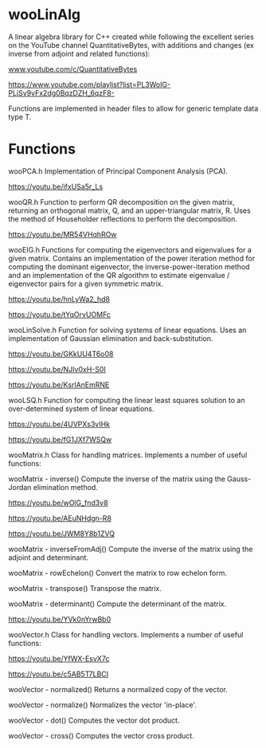 # wooLinAlg
A linear algebra library for C++ created while following the excellent series on the YouTube channel QuantitativeBytes, with additions and changes (ex inverse from adjoint and related functions):

www.youtube.com/c/QuantitativeBytes

https://www.youtube.com/playlist?list=PL3WoIG-PLjSv9vFx2dg0BqzDZH_6qzF8-

Functions are implemented in header files to allow for generic template data type T.

# Functions
wooPCA.h
Implementation of Principal Component Analysis (PCA).

https://youtu.be/ifxUSa5r_Ls

wooQR.h
Function to perform QR decomposition on the given matrix, returning an orthogonal matrix, Q, and an upper-triangular matrix, R. Uses the method of Householder reflections to perform the decomposition.

https://youtu.be/MR54VHqhROw

wooEIG.h
Functions for computing the eigenvectors and eigenvalues for a given matrix. Contains an implementation of the power iteration method for computing the dominant eigenvector, the inverse-power-iteration method and an implementation of the QR algorithm to estimate eigenvalue / eigenvector pairs for a given symmetric matrix.

https://youtu.be/hnLyWa2_hd8

https://youtu.be/tYqOrvUOMFc

wooLinSolve.h
Function for solving systems of linear equations. Uses an implementation of Gaussian elimination and back-substitution.

https://youtu.be/GKkUU4T6o08

https://youtu.be/NJIv0xH-S0I

https://youtu.be/KsrlAnEmRNE

wooLSQ.h
Function for computing the linear least squares solution to an over-determined system of linear equations.

https://youtu.be/4UVPXs3vIHk

https://youtu.be/fG1JXf7WSQw

wooMatrix.h
Class for handling matrices. Implements a number of useful functions:

wooMatrix - inverse()
Compute the inverse of the matrix using the Gauss-Jordan elimination method.

https://youtu.be/wOlG_fnd3v8

https://youtu.be/AEuNHdgn-R8

https://youtu.be/JWM8Y8b1ZVQ

wooMatrix - inverseFromAdj()
Compute the inverse of the matrix using the adjoint and determinant.

wooMatrix - rowEchelon()
Convert the matrix to row echelon form.

wooMatrix - transpose()
Transpose the matrix.

wooMatrix - determinant()
Compute the determinant of the matrix.

https://youtu.be/YVk0nYrwBb0

wooVector.h
Class for handling vectors. Implements a number of useful functions:

https://youtu.be/YfWX-EsvX7c

https://youtu.be/c5AB5T7LBCI

wooVector - normalized()
Returns a normalized copy of the vector.

wooVector - normalize()
Normalizes the vector 'in-place'.

wooVector - dot()
Computes the vector dot product.

wooVector - cross()
Computes the vector cross product.
